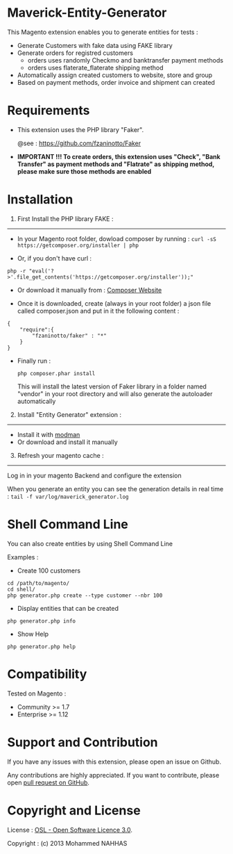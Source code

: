Maverick-Entity-Generator
=========================

This Magento extension enables you to generate entities for tests :

- Generate Customers with fake data using FAKE library
- Generate orders for registred customers
    - orders uses randomly Checkmo and banktransfer payment methods
    - orders uses flaterate_flaterate shipping method
- Automatically assign created customers to website, store and group
- Based on payment methods, order invoice and shipment can created

Requirements
============
- This extension uses the PHP library "Faker".

  @see : https://github.com/fzaninotto/Faker

- **IMPORTANT !!! To create orders, this extension uses "Check", "Bank Transfer" as payment methods and "Flatrate" as shipping method, please make sure those methods are enabled**

Installation
============
1. First Install the PHP library FAKE :
---------------------------------------
* In your Magento root folder, dowload composer by running :
```curl -sS https://getcomposer.org/installer | php```

* Or, if you don't have curl : 
```
php -r "eval('?>'.file_get_contents('https://getcomposer.org/installer'));"
```
* Or download it manually from : [Composer Website](http://getcomposer.org/download/)
    
      
* Once it is downloaded, create (always in your root folder) a json file called composer.json and put in it the following content :

```
{
    "require":{
        "fzaninotto/faker" : "*"
    }
}
```
     
     
* Finally run : 

  ```php composer.phar install```
  
  This will install the latest version of Faker library in a folder named "vendor" in your root directory and will also generate the autoloader automatically


2. Install "Entity Generator" extension :
-----------------------------------------

* Install it with [modman](https://github.com/colinmollenhour/modman/wiki)
* Or download and install it manually

3. Refresh your magento cache : 
-------------------------------
Log in in your magento Backend and configure the extension

When you generate an entity you can see the generation details in real time :
``` tail -f var/log/maverick_generator.log ```

Shell Command Line
==================
You can also create entities by using Shell Command Line

Examples : 

* Create 100 customers

```
cd /path/to/magento/
cd shell/
php generator.php create --type customer --nbr 100
```

* Display entities that can be created

```
php generator.php info
```

* Show Help

```
php generator.php help
```

Compatibility
=============
Tested on Magento :
- Community >= 1.7
- Enterprise >= 1.12

Support and Contribution
========================
If you have any issues with this extension, please open an issue on Github.

Any contributions are highly appreciated. If you want to contribute, please open [pull request on GitHub](https://help.github.com/articles/using-pull-requests).

Copyright and License
=====================
License   : [OSL - Open Software Licence 3.0](http://opensource.org/licenses/osl-3.0.php).

Copyright : (c) 2013 Mohammed NAHHAS
